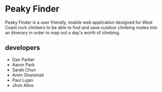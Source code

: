 # Peaky Finder

Peaky Finder is a user friendly, mobile web application designed for West Coast rock climbers to be able to find and save outdoor climbing routes into an itinerary in order to map out a day's worth of climbing.

## developers
- Dan Parker
- Aaron Park
- Sarah Chun
- Amin Ghanimati
- Paul Lujan
- Jhon Alino
